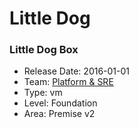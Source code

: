 # Little Dog
### Little Dog Box
* Release Date: 2016-01-01
* Team: [Platform & SRE](../teams/platform.md)
* Type: vm
* Level: Foundation
* Area: Premise v2
